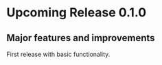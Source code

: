 # Upcoming Release 0.1.0
## Major features and improvements
First release with basic functionality.
